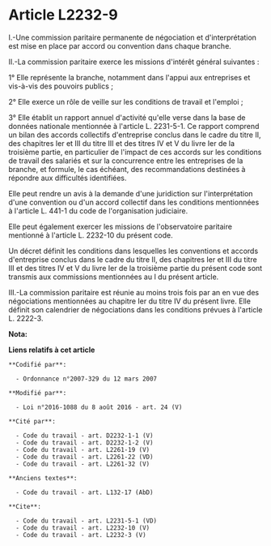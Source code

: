 # Article L2232-9

I.-Une commission paritaire permanente de négociation et d'interprétation est mise en place par accord ou convention dans
chaque branche. 

II.-La commission paritaire exerce les missions d'intérêt général suivantes : 

1° Elle représente la branche, notamment dans l'appui aux entreprises et vis-à-vis des pouvoirs publics ; 

2° Elle exerce un rôle de veille sur les conditions de travail et l'emploi ; 

3° Elle établit un rapport annuel d'activité qu'elle verse dans la base de données nationale mentionnée à l'article L.
2231-5-1. Ce rapport comprend un bilan des accords collectifs d'entreprise conclus dans le cadre du titre II, des chapitres
Ier et III du titre III et des titres IV et V du livre Ier de la troisième partie, en particulier de l'impact de ces accords
sur les conditions de travail des salariés et sur la concurrence entre les entreprises de la branche, et formule, le cas
échéant, des recommandations destinées à répondre aux difficultés identifiées. 

Elle peut rendre un avis à la demande d'une juridiction sur l'interprétation d'une convention ou d'un accord collectif dans
les conditions mentionnées à l'article L. 441-1 du code de l'organisation judiciaire. 

Elle peut également exercer les missions de l'observatoire paritaire mentionné à l'article L. 2232-10 du présent code. 

Un décret définit les conditions dans lesquelles les conventions et accords d'entreprise conclus dans le cadre du titre II,
des chapitres Ier et III du titre III et des titres IV et V du livre Ier de la troisième partie du présent code sont transmis
aux commissions mentionnées au I du présent article. 

III.-La commission paritaire est réunie au moins trois fois par an en vue des négociations mentionnées au chapitre Ier du
titre IV du présent livre. Elle définit son calendrier de négociations dans les conditions prévues à l'article L. 2222-3.

**Nota:**



**Liens relatifs à cet article**

	**Codifié par**:

	  - Ordonnance n°2007-329 du 12 mars 2007

	**Modifié par**:

	  - Loi n°2016-1088 du 8 août 2016 - art. 24 (V)

	**Cité par**:

	  - Code du travail - art. D2232-1-1 (V)
	  - Code du travail - art. D2232-1-2 (V)
	  - Code du travail - art. L2261-19 (V)
	  - Code du travail - art. L2261-22 (VD)
	  - Code du travail - art. L2261-32 (V)

	**Anciens textes**:

	  - Code du travail - art. L132-17 (AbD)

	**Cite**:

	  - Code du travail - art. L2231-5-1 (VD)
	  - Code du travail - art. L2232-10 (V)
	  - Code du travail - art. L2232-3 (V)
